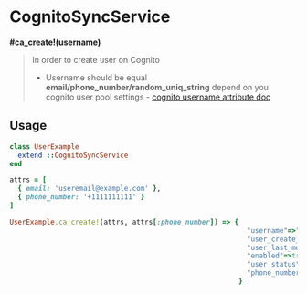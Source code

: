 # CognitoSyncService

__#ca_create!(username)__



> In order to create user on Cognito
> - Username should be equal __email/phone_number/random_uniq_string__ depend on you cognito user pool settings - [cognito username attribute doc](https://docs.aws.amazon.com/en_us/cognito/latest/developerguide/user-pool-settings-attributes.html#user-pool-settings-usernames)

## Usage
```ruby
class UserExample
  extend ::CognitoSyncService
end

attrs = [
  { email: 'useremail@example.com' },
  { phone_number: '+1111111111' }
]

UserExample.ca_create!(attrs, attrs[:phone_number]) => {
                                                          "username"=>"fd99f027-bebf-4f43-abf9-24829f45107f",
                                                          "user_create_date"=>2019-07-26 16:27:14 +0300,
                                                          "user_last_modified_date"=>2019-07-26 16:27:14 +0300,
                                                          "enabled"=>true,
                                                          "user_status"=>"FORCE_CHANGE_PASSWORD",
                                                          "phone_number"=>"+3333333333"
                                                        }

```
